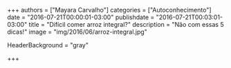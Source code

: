 +++
authors = ["Mayara Carvalho"]
categories = ["Autoconhecimento"]
date = "2016-07-21T00:00:01-03:00"
publishdate = "2016-07-21T00:03:01-03:00"
title = "Difícil comer arroz integral?"
description = "Não com essas 5 dicas!"
image = "img/2016/06/arroz-integral.jpg"

HeaderBackground = "gray"

+++
